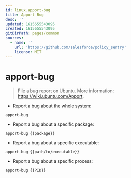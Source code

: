 ```yaml
---
id: linux.apport-bug
title: Apport Bug
desc: ''
updated: 1615655543095
created: 1615655543095
gitDirPath: pages/common
sources:
  - name: ''
    url: 'https://github.com/salesforce/policy_sentry'
    license: MIT
---
```

# apport-bug

> File a bug report on Ubuntu.
> More information: <https://wiki.ubuntu.com/Apport>.

- Report a bug about the whole system:

`apport-bug`

- Report a bug about a specific package:

`apport-bug {{package}}`

- Report a bug about a specific executable:

`apport-bug {{path/to/executable}}`

- Report a bug about a specific process:

`apport-bug {{PID}}`

